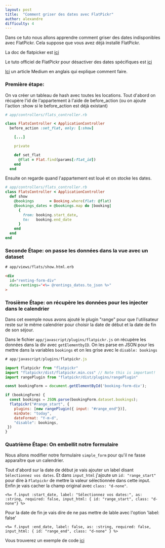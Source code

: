 ```yaml
---
layout: post
title:  "Comment griser des dates avec FlatPickr"
author: alexandre
difficulty: 4
---
```


Dans ce tuto nous allons apprendre comment griser des dates indisponibles avec FlatPickr. Cela suppose que vous avez déjà installé FlatPickr.

La doc de flatpicker est [ici](https://flatpickr.js.org/examples/#basic)

Le tuto officiel de FlatPickr pour désactiver des dates spécifiques est [ici](https://flatpickr.js.org/examples/#disabling-specific-dates)

[Ici](https://medium.com/@rodloboz/ruby-on-rails-date-validation-in-a-booking-and-disabling-dates-in-date-picker-3e5b4e9b4640) un article Medium en anglais qui explique comment faire.

### Première étape:

On va créer un tableau de hash avec toutes les locations.
Tout d'abord on récupère l'id de l'appartement à l'aide de before_action (ou on ajoute l'action :show si le before_action est déjà existant)

```ruby
# app/controllers/flats_controller.rb

class FlatsController < ApplicationController
  before_action :set_flat, only: [:show]

    [...]

    private

    def set_flat
      @flat = Flat.find(params[:flat_id])
    end
  end
```

Ensuite on regarde quand l'appartement est loué et on stocke les dates.

```ruby
# app/controllers/flats_controller.rb
class FlatsController < ApplicationController
  def show
    @bookings       = Booking.where(flat: @flat)
    @bookings_dates = @bookings.map do |booking|
      {
        from: booking.start_date,
        to:   booking.end_date
      }
    end
  end
end
```

### Seconde Étape: on passe les données dans la vue avec un dataset

```html
# app/views/flats/show.html.erb

<div
  id="renting-form-div"
  data-rentings="<%= @rentings_dates.to_json %>"
>
```

### Trosième Étape: on récupère les données pour les injecter dans le calendrier

Dans cet exemple nous avons ajouté le plugin "range" pour que l'utilisateur reste sur le même calendrier pour choisir la date de début et la date de fin de son séjour.

Dans le fichier `app/javascript/plugins/flatpickr.js` on récupère les données dans la div avec `getElementbyID`. On les parse en JSON pour les mettre dans la variables `bookings` et on les grise avec le `disable: bookings`

```js
# app/javascript/plugins/flatpickr.js

import flatpickr from "flatpickr"
import "flatpickr/dist/flatpickr.min.css" // Note this is important!
import rangePlugin from "flatpickr/dist/plugins/rangePlugin"

const bookingForm = document.getElementById('booking-form-div');

if (bookingForm) {
  const bookings = JSON.parse(bookingForm.dataset.bookings);
  flatpickr("#range_start", {
    plugins: [new rangePlugin({ input: "#range_end"})],
    minDate: "today",
    dateFormat: "Y-m-d",
    "disable": bookings,
 })
}
```

### Quatrième Étape: On embellit notre formulaire

Nous allons modifier notre formulaire `simple_form` pour qu'il ne fasse apparaître que un calendrier.

Tout d'abord sur la date de début je vais ajouter un label disant `Sélectionnez vos dates`. Et dans `input_html` j'ajoute un `id: "range_start"` pour dire à `Flatpickr` de mettre la valeur sélectionnée dans cette input. Enfin je vais cacher la champ original avec `class: "d-none"`.

```
<%= f.input :start_date, label: "Sélectionnez vos dates:", as: :string, required: false, input_html: { id: "range_start", class: "d-none"} %>
```

Pour la date de fin je vais dire de ne pas mettre de lable avec l'option 'label: false'

```
<%= f.input :end_date, label: false, as: :string, required: false, input_html: { id: "range_end", class: "d-none" } %>
```

Vous trouverez un exemple de code [ici](https://github.com/alexandrebk/airbnb-copycat/commit/fce1dc96b3d0c2d25b9656ab836cbe88e18747ff)
